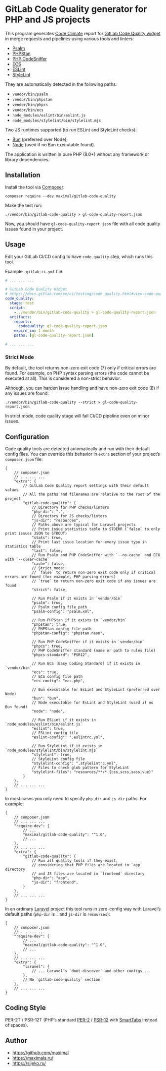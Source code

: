 # GitLab Code Quality generator for PHP and JS projects

This program generates [Code Climate](https://github.com/codeclimate/platform/blob/master/spec/analyzers/SPEC.md#data-types) report for [GitLab Code Quality widget](https://docs.gitlab.com/ee/ci/testing/code_quality.html#view-code-quality-results) in merge requests and pipelines using various tools and linters:
* [Psalm](https://psalm.dev/)
* [PHPStan](https://phpstan.org/)
* [PHP CodeSniffer](https://github.com/squizlabs/PHP_CodeSniffer)
* [ECS](https://github.com/easy-coding-standard/easy-coding-standard)
* [ESLint](https://eslint.org/)
* [StyleLint](https://stylelint.io/)

They are automatically detected in the following paths:
* `vendor/bin/psalm`
* `vendor/bin/phpstan`
* `vendor/bin/phpcs`
* `vendor/bin/ecs`
* `node_modules/eslint/bin/eslint.js`
* `node_modules/stylelint/bin/stylelint.mjs`

Two JS runtimes supported (to run ESLint and StyleLint checks):
* [Bun](https://bun.sh/) (preferred over Node);
* [Node](https://nodejs.org/en) (used if no Bun executable found).

The application is written in pure PHP (8.0+) without any framework or library dependencies.


## Installation
Install the tool via [Composer](https://getcomposer.org/):
```shell
composer require --dev maximal/gitlab-code-quality
```

Make the test run:
```shell
./vendor/bin/gitlab-code-quality > gl-code-quality-report.json
```
Now, you should have `gl-code-quality-report.json` file with all code quality issues found in your project.


## Usage
Edit your GitLab CI/CD config to have `code_quality` step, which runs this tool.

Example `.gitlab-ci.yml` file:
```yaml
# ... ... ...

# GitLab Code Quality Widget
# https://docs.gitlab.com/ee/ci/testing/code_quality.html#view-code-quality-results
code_quality:
  stage: test
  script:
    - ./vendor/bin/gitlab-code-quality > gl-code-quality-report.json
  artifacts:
    reports:
      codequality: gl-code-quality-report.json
    expire_in: 1 month
    paths: [gl-code-quality-report.json]

# ... ... ...
```


### Strict Mode
By default, the tool returns non-zero exit code (7) only if critical errors are found. For example, on PHP syntax parsing errors (the code cannot be executed at all). This is considered a non-strict behavior.

Although, you can harden issue handling and have non-zero exit code (8) if any issues are found:
```shell
./vendor/bin/gitlab-code-quality --strict > gl-code-quality-report.json
```

In strict mode, code quality stage will fail CI/CD pipeline even on minor issues.


## Configuration
Code quality tools are detected automatically and run with their default config files.
You can override this behavior in `extra` section of your project’s `composer.json` file:
```json5
{
	// composer.json
	// ... ... ...
	"extra": {
		// GitLab Code Quality report settings with their default values
		// All the paths and filenames are relative to the root of the project
		"gitlab-code-quality": {
			// Directory for PHP checks/linters
			"php-dir": ".",
			// Directory for JS checks/linters
			"js-dir": "resources",
			// Paths above are typical for Laravel projects
			// Print issue statistics table to STDERR (`false` to only print issues JSON to STDOUT)
			"stats": true,
			// Print last issue location for every issue type in statistics table
			"last": false,
			// Run Psalm and PHP CodeSniffer with `--no-cache` and ECX with `--clear-cache`
			"cache": false,
			// Strict mode:
			// `false` to return non-zero exit code only if critical errors are found (for example, PHP parsing errors)
			// `true` to return non-zero exit code if any issues are found
			"strict": false,

			// Run Psalm if it exists in `vendor/bin`
			"psalm": true,
			// Psalm config file path
			"psalm-config": "psalm.xml",

			// Run PHPStan if it exists in `vendor/bin`
			"phpstan": true,
			// PHPStan config file path
			"phpstan-config": "phpstan.neon",

			// Run PHP CodeSniffer if it exists in `vendor/bin`
			"phpcs": true,
			// PHP CodeSniffer standard (name or path to rules file)
			"phpcs-standard": "PSR12",

			// Run ECS (Easy Coding Standard) if it exists in `vendor/bin`
			"ecs": true,
			// ECS config file path
			"ecs-config": "ecs.php",

			// Bun executable for EsLint and StyleLint (preferred over Node)
			"bun": "bun",
			// Node executable for EsLint and StyleLint (used if no Bun found)
			"node": "node",

			// Run ESLint if it exists in `node_modules/eslint/bin/eslint.js`
			"eslint": true,
			// ESLint config file
			"eslint-config": ".eslintrc.yml",

			// Run StyleLint if it exists in `node_modules/stylelint/bin/stylelint.mjs`
			"stylelint": true,
			// StyleLint config file
			"stylelint-config": ".stylelintrc.yml",
			// Files to check glob pattern for StyleLint
			"stylelint-files": "resources/**/*.{css,scss,sass,vue}"
		}
	},
	// ... ... ...
}
```

In most cases you only need to specify `php-dir` and `js-dir` paths. For example:
```json5
{
	// composer.json
	// ... ... ...
	"require-dev": {
		// ...
		"maximal/gitlab-code-quality": "^1.0",
		// ...
	},
	// ... ... ...
	"extra": {
		"gitlab-code-quality": {
			// Run all quality tools if they exist,
			// considering that PHP files are located in `app` directory
			// and JS files are located in `frontend` directory
			"php-dir": "app",
			"js-dir": "frontend",
		}
	},
	// ... ... ...
}
```

In an ordinary [Laravel](https://laravel.com/) project this tool runs in zero-config way with Laravel’s default paths (`php-dir` is `.` and `js-dir` is `resourses`):
```json5
{
	// composer.json
	// ... ... ...
	"require-dev": {
		// ...
		"maximal/gitlab-code-quality": "^1.0",
		// ...
	},
	// ... ... ...
	"extra": {
		"laravel": {
			// ... Laravel’s `dont-discover` and other configs ...
		},
		// No `gitlab-code-quality` section
	},
	// ... ... ...
}
```


## Coding Style
PER-2T / PSR-12T (PHP’s standard [PER-2](https://www.php-fig.org/per/coding-style/) / [PSR-12](https://www.php-fig.org/psr/psr-12/) with [SmartTabs](https://www.emacswiki.org/emacs/SmartTabs) instead of spaces).


## Author
* https://github.com/maximal
* https://maximals.ru/
* https://sijeko.ru/
